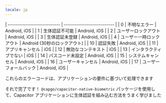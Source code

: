 ```yaml
---
locale: jp
---
```


| -------------------------- | ------------------------- |
| 0    | 不明なエラー              | Android, iOS              |
| 1    | 生体認証不可能           | Android, iOS              |
| 2    | ユーザーロックアウト      | Android, iOS              |
| 3    | 生体認証未登録           | Android, iOS              |
| 4    | ユーザー一時ロックアウト  | Android (30秒のロックアウト) |
| 10   | 認証失敗                 | Android, iOS              |
| 11   | アプリキャンセル          | iOS                       |
| 12   | 無効なコンテキスト        | iOS                       |
| 13   | インタラクティブでない    | iOS                       |
| 14   | パスコード未設定          | Android, iOS              |
| 15   | システムキャンセル         | Android, iOS              |
| 16   | ユーザーキャンセル        | Android, iOS              |
| 17   | ユーザーフォールバック    | Android, iOS              |

これらのエラーコードは、アプリケーションの要件に基づいて処理できます

それで完了です！ `@capgo/capacitor-native-biometric` パッケージを使用して、Capacitor アプリケーションに生体認証を組み込む方法をうまく学びました